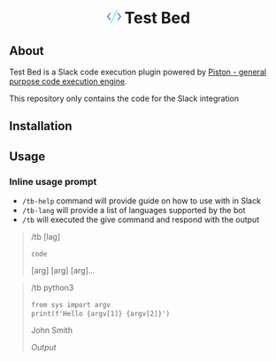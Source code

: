 <h1 align="center">
    <a href="https://github.com/praveenprem/testbed-slack-bot"><img src="images/code.png" width="25" height="25" alt="Bot icon"></a>
  Test Bed
</h1>

## About

Test Bed is a Slack code execution plugin powered by [Piston - general purpose code execution engine](https://github.com/engineer-man/piston).

This repository only contains the code for the Slack integration

## Installation

## Usage

### Inline usage prompt

- `/tb-help` command will provide guide on how to use with in Slack
- `/tb-lang` will provide a list of languages supported by the bot
- `/tb` will executed the give command and respond with the output

>/tb [lag]
>```
>code
>```
> [arg] [arg] [arg]...

>/tb python3
>```
>from sys import argv
>print(f'Hello {argv[1]} {argv[2]}')
>```
>John Smith
>
> _Output_
>
